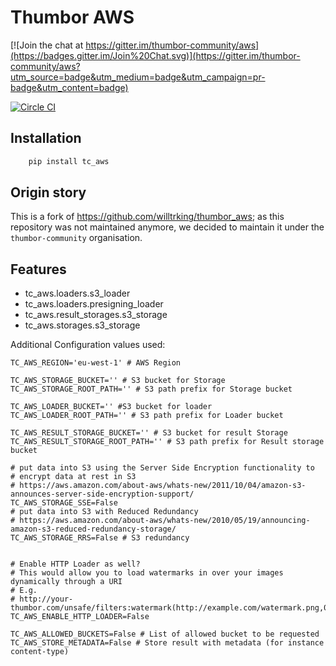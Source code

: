 Thumbor AWS
===========

[![Join the chat at https://gitter.im/thumbor-community/aws](https://badges.gitter.im/Join%20Chat.svg)](https://gitter.im/thumbor-community/aws?utm_source=badge&utm_medium=badge&utm_campaign=pr-badge&utm_content=badge)

[![Circle CI](https://circleci.com/gh/thumbor-community/aws.svg?style=svg)](https://circleci.com/gh/thumbor-community/aws)

Installation
------------

```bash
    pip install tc_aws
```

Origin story
------------

This is a fork of https://github.com/willtrking/thumbor_aws; as this repository was not maintained anymore,
we decided to maintain it under the ``thumbor-community`` organisation.

Features
--------

 * tc_aws.loaders.s3_loader
 * tc_aws.loaders.presigning_loader
 * tc_aws.result_storages.s3_storage
 * tc_aws.storages.s3_storage

Additional Configuration values used:

    TC_AWS_REGION='eu-west-1' # AWS Region
    
    TC_AWS_STORAGE_BUCKET='' # S3 bucket for Storage
    TC_AWS_STORAGE_ROOT_PATH='' # S3 path prefix for Storage bucket
    
    TC_AWS_LOADER_BUCKET='' #S3 bucket for loader
    TC_AWS_LOADER_ROOT_PATH='' # S3 path prefix for Loader bucket
    
    TC_AWS_RESULT_STORAGE_BUCKET='' # S3 bucket for result Storage
    TC_AWS_RESULT_STORAGE_ROOT_PATH='' # S3 path prefix for Result storage bucket
    
    # put data into S3 using the Server Side Encryption functionality to
    # encrypt data at rest in S3
    # https://aws.amazon.com/about-aws/whats-new/2011/10/04/amazon-s3-announces-server-side-encryption-support/
    TC_AWS_STORAGE_SSE=False
    # put data into S3 with Reduced Redundancy
    # https://aws.amazon.com/about-aws/whats-new/2010/05/19/announcing-amazon-s3-reduced-redundancy-storage/
    TC_AWS_STORAGE_RRS=False # S3 redundancy
    

    # Enable HTTP Loader as well?
    # This would allow you to load watermarks in over your images dynamically through a URI
    # E.g.
    # http://your-thumbor.com/unsafe/filters:watermark(http://example.com/watermark.png,0,0,50)/s3_bucket/photo.jpg
    TC_AWS_ENABLE_HTTP_LOADER=False
    
    TC_AWS_ALLOWED_BUCKETS=False # List of allowed bucket to be requested
    TC_AWS_STORE_METADATA=False # Store result with metadata (for instance content-type)
    
